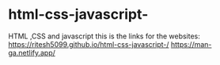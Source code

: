 # html-css-javascript-
HTML ,CSS and  javascript
this is the links for the websites:
https://ritesh5099.github.io/html-css-javascript-/
https://man-ga.netlify.app/
